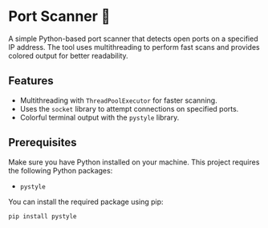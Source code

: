 # Port Scanner 🔌

A simple Python-based port scanner that detects open ports on a specified IP address. The tool uses multithreading to perform fast scans and provides colored output for better readability.

## Features

- Multithreading with `ThreadPoolExecutor` for faster scanning.
- Uses the `socket` library to attempt connections on specified ports.
- Colorful terminal output with the `pystyle` library.

## Prerequisites

Make sure you have Python installed on your machine. This project requires the following Python packages:

- `pystyle`

You can install the required package using pip:

```bash
pip install pystyle
